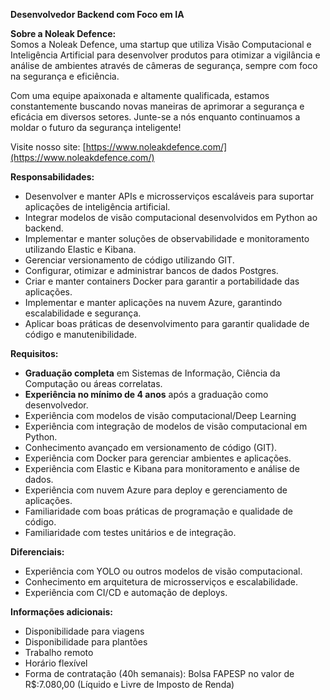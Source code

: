  **Desenvolvedor Backend com Foco em IA**

**Sobre a Noleak Defence:**  
Somos a Noleak Defence, uma startup que utiliza Visão Computacional e Inteligência Artificial para desenvolver produtos para otimizar a vigilância e análise de ambientes através de câmeras de segurança, sempre com foco na segurança e eficiência.

Com uma equipe apaixonada e altamente qualificada, estamos constantemente buscando novas maneiras de aprimorar a segurança e eficácia em diversos setores. Junte-se a nós enquanto continuamos a moldar o futuro da segurança inteligente\!

Visite nosso site: [https://www.noleakdefence.com/](https://www.noleakdefence.com/)

**Responsabilidades:**

* Desenvolver e manter APIs e microsserviços escaláveis para suportar aplicações de inteligência artificial.  
* Integrar modelos de visão computacional desenvolvidos em Python ao backend.  
* Implementar e manter soluções de observabilidade e monitoramento utilizando Elastic e Kibana.  
* Gerenciar versionamento de código utilizando GIT.  
* Configurar, otimizar e administrar bancos de dados Postgres.  
* Criar e manter containers Docker para garantir a portabilidade das aplicações.  
* Implementar e manter aplicações na nuvem Azure, garantindo escalabilidade e segurança.  
* Aplicar boas práticas de desenvolvimento para garantir qualidade de código e manutenibilidade.

**Requisitos:**

* **Graduação completa** em Sistemas de Informação, Ciência da Computação ou áreas correlatas.  
* **Experiência no mínimo de 4 anos** após a graduação como desenvolvedor.  
* Experiência com modelos de visão computacional/Deep Learning  
* Experiência com integração de modelos de visão computacional em Python.  
* Conhecimento avançado em versionamento de código (GIT).  
* Experiência com Docker para gerenciar ambientes e aplicações.  
* Experiência com Elastic e Kibana para monitoramento e análise de dados.  
* Experiência com nuvem Azure para deploy e gerenciamento de aplicações.  
* Familiaridade com boas práticas de programação e qualidade de código.  
* Familiaridade com testes unitários e de integração.

**Diferenciais:**

* Experiência com YOLO ou outros modelos de visão computacional.  
* Conhecimento em arquitetura de microsserviços e escalabilidade.  
* Experiência com CI/CD e automação de deploys.

**Informações adicionais:**

* Disponibilidade para viagens  
* Disponibilidade para plantões  
* Trabalho remoto   
* Horário flexível  
* Forma de contratação (40h semanais): Bolsa FAPESP no valor de R$:7.080,00 (Líquido e Livre de Imposto de Renda) 

